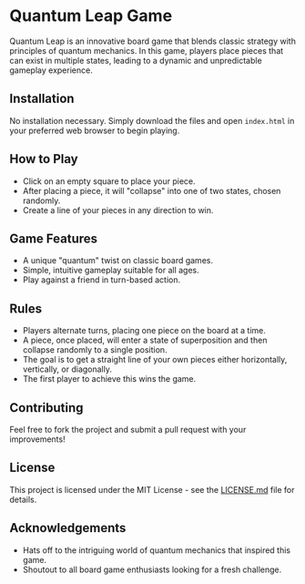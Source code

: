 # Quantum Leap Game

Quantum Leap is an innovative board game that blends classic strategy with principles of quantum mechanics. In this game, players place pieces that can exist in multiple states, leading to a dynamic and unpredictable gameplay experience.

## Installation

No installation necessary. Simply download the files and open `index.html` in your preferred web browser to begin playing.

## How to Play

- Click on an empty square to place your piece.
- After placing a piece, it will "collapse" into one of two states, chosen randomly.
- Create a line of your pieces in any direction to win.

## Game Features

- A unique "quantum" twist on classic board games.
- Simple, intuitive gameplay suitable for all ages.
- Play against a friend in turn-based action.

## Rules

- Players alternate turns, placing one piece on the board at a time.
- A piece, once placed, will enter a state of superposition and then collapse randomly to a single position.
- The goal is to get a straight line of your own pieces either horizontally, vertically, or diagonally.
- The first player to achieve this wins the game.

## Contributing

Feel free to fork the project and submit a pull request with your improvements!

## License

This project is licensed under the MIT License - see the [LICENSE.md](LICENSE.md) file for details.

## Acknowledgements

- Hats off to the intriguing world of quantum mechanics that inspired this game.
- Shoutout to all board game enthusiasts looking for a fresh challenge.
